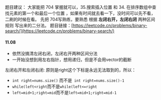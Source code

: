 题目建议： 大家能把 704 掌握就可以，35.搜索插入位置 和 34. 在排序数组中查找元素的第一个和最后一个位置 ，如果有时间就去看一下，没时间可以先不看，二刷的时候在看。
先把 704写熟练，要熟悉 根据 **左闭右开，左闭右闭** 两种区间规则 写出来的二分法。
题目链接：[https://leetcode.cn/problems/binary-search/](https://leetcode.cn/problems/binary-search/)


#### 11.08 
- 依然没搞清左闭右闭，左闭右开两种区间分法
- 一开始没想到用左右指针，想用递归，但是不会用vector的截断

左闭右开和左闭右闭:
原则是right这个下标是永远无法取到的，所以：
- `int right=nums.size()` 而不是` int right=nums.size()-1`
- `while(left<right`而不是`while(left<=right`
- `left=mid+1;right=mid`而不是`left=mid+1;right=mid-1`
